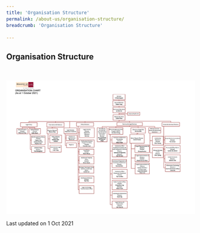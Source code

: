 ```yaml
---
title: 'Organisation Structure'
permalink: /about-us/organisation-structure/
breadcrumb: 'Organisation Structure'

---
```



Organisation Structure
---

<div class="image">
  <a href="/files/MinLaw_Organisation_Structure.pdf">
    <br>
    <br>
    <img src="/images/MinLaw_Organisation_Structure.jpg" title="Organisation Structure" alt="Organisation Structure">
  </a>
</div>

<p class="right-side-updated">Last updated on 1 Oct 2021</p>
